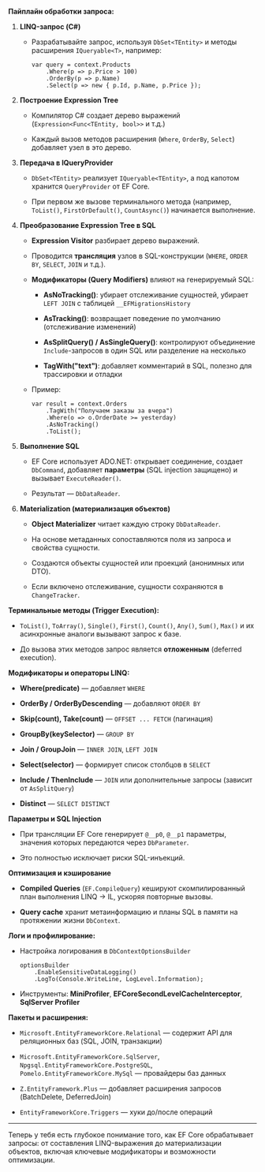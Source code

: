  **Пайплайн обработки запроса:**

1. **LINQ-запрос (C#)**
    
    - Разрабатывайте запрос, используя `DbSet<TEntity>` и методы расширения `IQueryable<T>`, например:
        
        ```
        var query = context.Products
            .Where(p => p.Price > 100)
            .OrderBy(p => p.Name)
            .Select(p => new { p.Id, p.Name, p.Price });
        ```
        
2. **Построение Expression Tree**
    
    - Компилятор C# создает дерево выражений (`Expression<Func<TEntity, bool>>` и т.д.)
        
    - Каждый вызов методов расширения (`Where`, `OrderBy`, `Select`) добавляет узел в это дерево.
        
3. **Передача в IQueryProvider**
    
    - `DbSet<TEntity>` реализует `IQueryable<TEntity>`, а под капотом хранится `QueryProvider` от EF Core.
        
    - При первом же вызове терминального метода (например, `ToList()`, `FirstOrDefault()`, `CountAsync()`) начинается выполнение.
        
4. **Преобразование Expression Tree в SQL**
    
    - **Expression Visitor** разбирает дерево выражений.
        
    - Проводится **трансляция** узлов в SQL-конструкции (`WHERE`, `ORDER BY`, `SELECT`, `JOIN` и т.д.).
        
    - **Модификаторы (Query Modifiers)** влияют на генерируемый SQL:
        
        - **AsNoTracking()**: убирает отслеживание сущностей, убирает `LEFT JOIN` с таблицей `__EFMigrationsHistory`
            
        - **AsTracking()**: возвращает поведение по умолчанию (отслеживание изменений)
            
        - **AsSplitQuery() / AsSingleQuery()**: контролируют объединение `Include`-запросов в один SQL или разделение на несколько
            
        - **TagWith("text")**: добавляет комментарий в SQL, полезно для трассировки и отладки
            
    - Пример:
        
        ```
        var result = context.Orders
            .TagWith("Получаем заказы за вчера")
            .Where(o => o.OrderDate >= yesterday)
            .AsNoTracking()
            .ToList();
        ```
        
5. **Выполнение SQL**
    
    - EF Core использует ADO.NET: открывает соединение, создает `DbCommand`, добавляет **параметры** (SQL injection защищено) и вызывает `ExecuteReader()`.
        
    - Результат — `DbDataReader`.
        
6. **Materialization (материализация объектов)**
    
    - **Object Materializer** читает каждую строку `DbDataReader`.
        
    - На основе метаданных сопоставляются поля из запроса и свойства сущности.
        
    - Создаются объекты сущностей или проекций (анонимных или DTO).
        
    - Если включено отслеживание, сущности сохраняются в `ChangeTracker`.
        

**Терминальные методы (Trigger Execution):**

- `ToList()`, `ToArray()`, `Single()`, `First()`, `Count()`, `Any()`, `Sum()`, `Max()` и их асинхронные аналоги вызывают запрос к базе.
    
- До вызова этих методов запрос является **отложенным** (deferred execution).
    

**Модификаторы и операторы LINQ:**

- **Where(predicate)** — добавляет `WHERE`
    
- **OrderBy / OrderByDescending** — добавляют `ORDER BY`
    
- **Skip(count), Take(count)** — `OFFSET ... FETCH` (пагинация)
    
- **GroupBy(keySelector)** — `GROUP BY`
    
- **Join / GroupJoin** — `INNER JOIN`, `LEFT JOIN`
    
- **Select(selector)** — формирует список столбцов в `SELECT`
    
- **Include / ThenInclude** — `JOIN` или дополнительные запросы (зависит от `AsSplitQuery`)
    
- **Distinct** — `SELECT DISTINCT`
    

**Параметры и SQL Injection**

- При трансляции EF Core генерирует `@__p0`, `@__p1` параметры, значения которых передаются через `DbParameter`.
    
- Это полностью исключает риски SQL-инъекций.
    

**Оптимизация и кэширование**

- **Compiled Queries** (`EF.CompileQuery`) кешируют скомпилированный план выполнения LINQ → IL, ускоряя повторные вызовы.
    
- **Query cache** хранит метаинформацию и планы SQL в памяти на протяжении жизни `DbContext`.
    

**Логи и профилирование:**

- Настройка логирования в `DbContextOptionsBuilder`
    
    ```
    optionsBuilder
        .EnableSensitiveDataLogging()
        .LogTo(Console.WriteLine, LogLevel.Information);
    ```
    
- Инструменты: **MiniProfiler**, **EFCoreSecondLevelCacheInterceptor**, **SqlServer Profiler**
    

**Пакеты и расширения:**

- `Microsoft.EntityFrameworkCore.Relational` — содержит API для реляционных баз (SQL, JOIN, транзакции)
    
- `Microsoft.EntityFrameworkCore.SqlServer`, `Npgsql.EntityFrameworkCore.PostgreSQL`, `Pomelo.EntityFrameworkCore.MySql` — провайдеры баз данных
    
- `Z.EntityFramework.Plus` — добавляет расширения запросов (BatchDelete, DeferredJoin)
    
- `EntityFrameworkCore.Triggers` — хуки до/после операций
    

---

Теперь у тебя есть глубокое понимание того, как EF Core обрабатывает запросы: от составления LINQ-выражения до материализации объектов, включая ключевые модификаторы и возможности оптимизации.